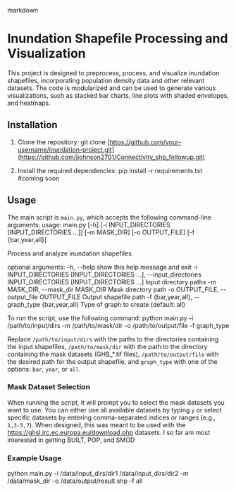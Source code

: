 markdown


# Inundation Shapefile Processing and Visualization

This project is designed to preprocess, process, and visualize inundation shapefiles, incorporating population density data and other relevant datasets. The code is modularized and can be used to generate various visualizations, such as stacked bar charts, line plots with shaded envelopes, and heatmaps.

## Installation

1. Clone the repository:
git clone [https://github.com/your-username/inundation-project.git](https://github.com/jjohnson2701/Connectivity_shp_followup.git)



2. Install the required dependencies:
pip install -r requirements.txt #coming soon

## Usage

The main script is `main.py`, which accepts the following command-line arguments:
usage: main.py [-h] [-i INPUT_DIRECTORIES [INPUT_DIRECTORIES ...]]
[-m MASK_DIR] [-o OUTPUT_FILE] [-f {bar,year,all}]

Process and analyze inundation shapefiles.

optional arguments:
-h, --help            show this help message and exit
-i INPUT_DIRECTORIES [INPUT_DIRECTORIES ...], --input_directories INPUT_DIRECTORIES [INPUT_DIRECTORIES ...]
Input directory paths
-m MASK_DIR, --mask_dir MASK_DIR
Mask directory path
-o OUTPUT_FILE, --output_file OUTPUT_FILE
Output shapefile path
-f {bar,year,all}, --graph_type {bar,year,all}
Type of graph to create (default: all)


To run the script, use the following command:
python main.py -i /path/to/input/dirs -m /path/to/mask/dir -o /path/to/output/file -f graph_type



Replace `/path/to/input/dirs` with the paths to the directories containing the input shapefiles, `/path/to/mask/dir` with the path to the directory containing the mask datasets (GHS_*.tif files), `/path/to/output/file` with the desired path for the output shapefile, and `graph_type` with one of the options: `bar`, `year`, or `all`.



### Mask Dataset Selection

When running the script, it will prompt you to select the mask datasets you want to use. You can either use all available datasets by typing `y` or select specific datasets by entering comma-separated indices or ranges (e.g., `1,3-5,7`).
When designed, this was meant to be used with the https://ghsl.jrc.ec.europa.eu/download.php datasets. I so far am most interested in getting BUILT, POP, and SMOD


### Example Usage
python main.py -i /data/input_dirs/dir1 /data/input_dirs/dir2 -m /data/mask_dir -o /data/output/result.shp -f all

